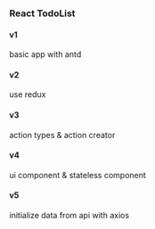 ### React TodoList

#### v1
basic app with antd

#### v2
use redux

#### v3
action types & action creator

#### v4
ui component & stateless component

#### v5
initialize data from api with axios